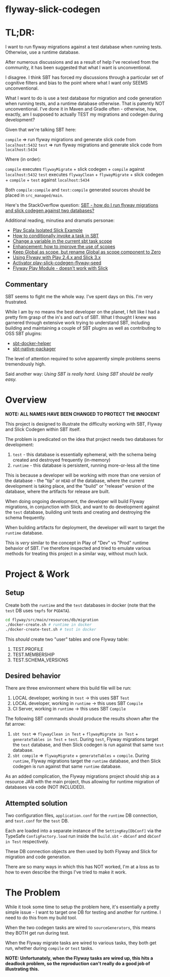 # flyway-slick-codegen

# TL;DR:

I want to run flyway migrations against a test database when running tests. Otherwise, use a runtime database.

After numerous discussions and as a result of help I've received from the community, it has been suggested that what I 
want is unconventional.

I disagree. I think SBT has forced my discussions through a particular set of cognitive filters and bias to the point 
where what I want only SEEMS unconventional.

What I want to do is use a test database for migration and code generation when running tests, and a runtime database 
otherwise. That is patently NOT unconventional. I've done it in Maven and Gradle often - otherwise, how, exactly, am I 
supposed to actually TEST my migrations and codegen during development?

Given that we're talking SBT here:

`compile` => run flyway migrations and generate slick code from `localhost:5432`
`test` => run flyway migrations and generate slick code from `localhost:5434`

Where (in order):

`compile` executes `flywayMigrate` + slick codegen + `compile` against `localhost:5432`
`test` executes `flywayClean` + `flywayMigrate` + slick codegen + `compile` + `test` against `localhost:5434`

Both `compile:compile` and `test:compile` generated sources should be placed in `src_managed/main`.

Here's the StackOverflow question: [SBT - how do I run flyway migrations and slick codegen against two databases?][1]

Additional reading, minutiea and dramatis personae:
 * [Play Scala Isolated Slick Example][11]
 * [How to conditionally invoke a task in SBT][4]
 * [Change a variable in the current sbt task scope][5]
 * [Enhancement: how to improve the use of scopes][6]
 * [Keep Global as scope, but rename Global as scope component to Zero][7]
 * [Using Flyway with Play 2.4.x and Slick 3.x][8]
 * [Activator play-slick-codegen-flyway-seed][9]
 * [Flyway Play Module - doesn't work with Slick][10]

## Commentary

SBT seems to fight me the whole way. I've spent days on this. I'm very frustrated.

While I am by no means the best developer on the planet, I felt like I had a pretty firm grasp of the in's and out's of 
SBT. What I thought I knew was garnered through extensive work trying to understand SBT, including building and 
maintaining a couple of SBT plugins as well as contributing to OSS SBT plugins:
* [sbt-docker-helper][2]
* [sbt-native-packager][3]

The level of attention required to solve apparently simple problems seems tremendously high.

Said another way: _Using SBT is really hard. Using SBT should be really easy._

# Overview

**NOTE: ALL NAMES HAVE BEEN CHANGED TO PROTECT THE INNOCENT**

This project is designed to illustrate the difficulty working with SBT, Flyway and Slick Codegen within SBT itself.

The problem is predicated on the idea that project needs two databases for development:
1. `test` - this database is essentially ephemeral, with the schema being created and destroyed frequently (in-memory)
2. `runtime` - this database is persistent, running more-or-less all the time

This is because a developer will be working with more than one version of the database - the "tip" or `HEAD` of the
database, where the current development is taking place, and the "build" or "release" version of the database, where
the artifacts for release are built.

When doing ongoing development, the developer will build Flyway migrations, in conjunction with Slick, and want to do 
development against the `test` database, building unit tests and creating and destroying the schema frequently.

When building artifacts for deployment, the developer will want to target the `runtime` database.

This is _very_ similar to the concept in Play of "Dev" vs "Prod" runtime behavior of SBT. I've therefore inspected and
tried to emulate various methods for treating this project in a similar way, without much luck.

# Project & Work

## Setup

Create both the `runtime` and the `test` databases in docker (note that the `test` DB uses `tmpfs` for `PGDATA`).

```bash
cd flyway/src/main/resources/db/migration
./docker-create.sh # runtime in docker
./docker-create-test.sh # test in docker
```

This _should_ create two "user" tables and one Flyway table:
1. TEST.PROFILE
2. TEST.MEMBERSHIP
3. TEST.SCHEMA_VERSIONS

## Desired behavior

There are three environment where this build file will be run:
1. LOCAL developer, working in `test` -> this uses SBT `Test`
2. LOCAL developer, working in `runtime` -> this uses SBT `Compile`
3. CI Server, working in `runtime` -> this uses SBT `Compile`

The following SBT commands should produce the results shown after the fat arrow:
1. `sbt test` => `flywayClean in Test` + `flywayMigrate in Test` + `generateTables in Test` + `test`. During `test`, 
Flyway migrations target the `test` database, and then Slick codegen is run against that same `test` database.
2. `sbt compile` => `flywayMigrate` + `generateTables` + `compile`. During `runtime`, Flyway migrations target the 
`runtime` database, and then Slick codegen is run against that same `runtime` database.

As an added complication, the Flyway migrations project should ship as a resource JAR with the main project, thus 
allowing for runtime migration of databases via code (NOT INCLUDED).

## Attempted solution

Two configuration files, `application.conf` for the `runtime` DB connection, and `test.conf` for the `test` DB.

Each are loaded into a separate instance of the `SettingKey[DbConf]` via the TypeSafe `ConfigFactory.load` run inside
the `build.sbt` - `dbConf` and `dbConf in Test` respectively.

These DB connection objects are then used by both Flyway and Slick for migration and code generation.

There are so many ways in which this has NOT worked, I'm at a loss as to how to even describe the things I've tried to 
make it work. 

# The Problem 

While it took some time to setup the problem here, it's essentially a pretty simple issue - I want to target one DB for 
testing and another for runtime. I need to do this from my build tool.

When the two codegen tasks are wired to `sourceGenerators`, this means they BOTH get run during test.

When the Flyway migrate tasks are wired to various tasks, they both get run, whether during `compile` or `test` tasks.

**NOTE: Unfortunately, when the Flyway tasks are wired up, this hits a deadlock problem, so the reproduction can't
really do a good job of illustrating this.**

 [1]: http://stackoverflow.com/questions/43825855/sbt-how-do-i-run-flyway-migrations-and-slick-codegen-against-two-databases
 [2]: https://github.com/terradatum/sbt-docker-helper
 [3]: https://github.com/sbt/sbt-native-packager/pulls?q=is%3Apr+is%3Aclosed+author%3Arbellamy
 [4]: http://stackoverflow.com/questions/29384149/how-to-conditionally-invoke-a-task-in-sbt
 [5]: https://stackoverflow.com/questions/43850398/change-a-variable-in-the-current-sbt-task-scope
 [6]: https://github.com/sbt/sbt/issues/3177
 [7]: https://github.com/sbt/sbt/issues/3178
 [8]: http://blog.ssanj.net/posts/2015-12-18-using-flyway-with-play-2_4-and-slick.html
 [9]: https://github.com/101dev/play-slick-codegen-flyway-seed
 [10]: https://github.com/flyway/flyway-play/issues/17
 [11]: https://github.com/playframework/play-scala-isolated-slick-example